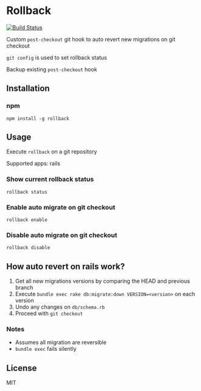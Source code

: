 # Rollback

[![Build Status](https://travis-ci.org/dcrtantuco/rollback.svg?branch=master)](https://travis-ci.org/dcrtantuco/rollback)

Custom `post-checkout` git hook to auto revert new migrations on git checkout

`git config` is used to set rollback status

Backup existing `post-checkout` hook

## Installation

### npm

```
npm install -g rollback
```

## Usage

Execute `rollback` on a git repository

Supported apps: rails

### Show current rollback status

```
rollback status
```

### Enable auto migrate on git checkout

```
rollback enable
```

### Disable auto migrate on git checkout

```
rollback disable
```

## How auto revert on rails work?

1. Get all new migrations versions by comparing the HEAD and previous branch
1. Execute `bundle exec rake db:migrate:down VERSION=<version>` on each version
1. Undo any changes on `db/schema.rb`
1. Proceed with `git checkout`

### Notes

- Assumes all migration are reversible
- `bundle exec` fails silently

## License

MIT
